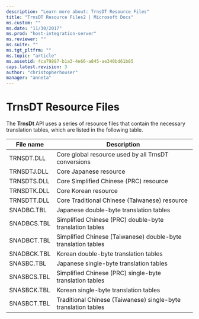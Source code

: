 ```yaml
---
description: "Learn more about: TrnsDT Resource Files"
title: "TrnsDT Resource Files2 | Microsoft Docs"
ms.custom: ""
ms.date: "11/30/2017"
ms.prod: "host-integration-server"
ms.reviewer: ""
ms.suite: ""
ms.tgt_pltfrm: ""
ms.topic: "article"
ms.assetid: 4ca79887-b1a3-4e66-a845-ae340bd61b85
caps.latest.revision: 3
author: "christopherhouser"
manager: "anneta"
---
```

# TrnsDT Resource Files
The **TrnsDt** API uses a series of resource files that contain the necessary translation tables, which are listed in the following table.  
  
|File name|Description|  
|---------------|-----------------|  
|TRNSDT.DLL|Core global resource used by all TrnsDT conversions|  
|TRNSDTJ.DLL|Core Japanese resource|  
|TRNSDTS.DLL|Core Simplified Chinese (PRC) resource|  
|TRNSDTK.DLL|Core Korean resource|  
|TRNSDTT.DLL|Core Traditional Chinese (Taiwanese) resource|  
|SNADBC.TBL|Japanese double-byte translation tables|  
|SNADBCS.TBL|Simplified Chinese (PRC) double-byte translation tables|  
|SNADBCT.TBL|Simplified Chinese (Taiwanese) double-byte translation tables|  
|SNADBCK.TBL|Korean double-byte translation tables|  
|SNASBC.TBL|Japanese single-byte translation tables|  
|SNASBCS.TBL|Simplified Chinese (PRC) single-byte translation tables|  
|SNASBCK.TBL|Korean single-byte translation tables|  
|SNASBCT.TBL|Traditional Chinese (Taiwanese) single-byte translation tables|
